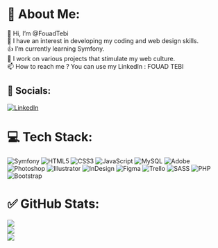 <!--
### Hi there 👋
**FouadTebi/FouadTebi** is a ✨ _special_ ✨ repository because its `README.md` (this file) appears on your GitHub profile.

Here are some ideas to get you started:

- 🔭 I’m currently working on ...
- 🌱 I’m currently learning ...
- 👯 I’m looking to collaborate on ...
- 🤔 I’m looking for help with ...
- 💬 Ask me about ...
- 📫 How to reach me: ...
- 😄 Pronouns: ...
- ⚡ Fun fact: ...
# ✅ GitHub Stats:
![](https://github-readme-stats.vercel.app/api?username=AndressaaRibeiro&theme=react&hide_border=true&include_all_commits=false&count_private=false)<br/>
![](https://github-readme-streak-stats.herokuapp.com/?user=AndressaaRibeiro&theme=react&hide_border=true)<br/>
![](https://github-readme-stats.vercel.app/api/top-langs/?username=AndressaaRibeiro&theme=react&hide_border=true&include_all_commits=false&count_private=false&layout=compact)
---
[![](https://visitcount.itsvg.in/api?id=AndressaaRibeiro&icon=0&color=0)](https://visitcount.itsvg.in)
-->
# 💎 About Me:
👋 Hi, I’m @FouadTebi<br>👀 I have an interest in developing my coding and web design skills.<br>👍 I’m currently learning Symfony.<br>🔭 I work on various projects that stimulate my web culture.<br>📫 How to reach me ? You can use my LinkedIn : FOUAD TEBI
## 🛜 Socials:
[![LinkedIn](https://img.shields.io/badge/LinkedIn-%230077B5.svg?logo=linkedin&logoColor=white)](https://www.linkedin.com/in/fouadtebi/)
# 💻 Tech Stack:
![Symfony](https://img.shields.io/badge/Symfony-000000?style=for-the-badge&logo=symfony&logoColor=white)
![HTML5](https://img.shields.io/badge/HTML5-E34F26?style=for-the-badge&logo=html5&logoColor=white)
![CSS3](https://img.shields.io/badge/css3-%231572B6.svg?style=for-the-badge&logo=css3&logoColor=white)
![JavaScript](https://img.shields.io/badge/javascript-%23323330.svg?style=for-the-badge&logo=javascript&logoColor=%23F7DF1E)
![MySQL](https://img.shields.io/badge/mysql-%2300f.svg?style=for-the-badge&logo=mysql&logoColor=white)
![Adobe](https://img.shields.io/badge/Adobe-FF0000?style=for-the-badge&logo=adobe&logoColor=white)
![Photoshop](https://img.shields.io/badge/Photoshop-31A8FF?style=for-the-badge&logo=adobe-photoshop&logoColor=white)
![Illustrator](https://img.shields.io/badge/Illustrator-FF9A00?style=for-the-badge&logo=adobe-illustrator&logoColor=white)
![InDesign](https://img.shields.io/badge/InDesign-FF3366?style=for-the-badge&logo=adobe-indesign&logoColor=white)
![Figma](https://img.shields.io/badge/figma-%23F24E1E.svg?style=for-the-badge&logo=figma&logoColor=white)
![Trello](https://img.shields.io/badge/Trello-%23026AA7.svg?style=for-the-badge&logo=Trello&logoColor=white)
![SASS](https://img.shields.io/badge/Sass-CC6699?style=for-the-badge&logo=sass&logoColor=white)
![PHP](https://img.shields.io/badge/PHP-777BB4?style=for-the-badge&logo=php&logoColor=white)
![Bootstrap](https://img.shields.io/badge/Bootstrap-563D7C?style=for-the-badge&logo=bootstrap&logoColor=white)

# ✅ GitHub Stats:
![](https://github-readme-stats.vercel.app/api?username=FouadTebi&theme=react&hide_border=true&include_all_commits=false&count_private=false)<br/>
![](https://github-readme-streak-stats.herokuapp.com/?user=FouadTebi&theme=react&hide_border=true)<br/>
![](https://github-readme-stats.vercel.app/api/top-langs/?username=Fouadtebi&theme=react&hide_border=true&include_all_commits=false&count_private=false&layout=compact)
